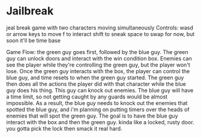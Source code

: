 # Jailbreak
 jeal break game with two characters moving simultaneously
Controls:
wasd or arrow keys to move
f to interact
shift to sneak
space to swap for now, but soon it'll be time base

Game Flow:
the green guy goes first, followed by the blue guy. The green guy can unlock doors and interact with the win condition box. Enemies can see the player while they're controlling the green guy, but the player won't lose. Once the green guy interacts with the box, the player can control the blue guy, and time resets to when the green guy started. The green guy then does all the actions the player did with that character while the blue guy does his thing. This guy can knock out enemies. The blue guy will have a time limit, so not getting caught by any guards would be almost impossible. As a result, the blue guy needs to knock out the enemies that spotted the blue guy, and i'm planning on putting timers over the heads of enemies that will spot the green guy. The goal is to have the blue guy interact with the box and then the green guy. kinda like a locked, rusty door. you gotta pick the lock then smack it real hard.
